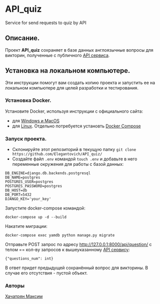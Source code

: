 # API_quiz
Service for send requests to quiz by API

## Описание.

Проект **API_quiz** сохраняет в базе данных англоязычные вопросы для викторин, полученные с публичного [API сервиса](https://jservice.io/api/random?count=1).

## Установка на локальном компьютере.
Эти инструкции помогут вам создать копию проекта и запустить ее на локальном компьютере для целей разработки и тестирования.

### Установка Docker.
Установите Docker, используя инструкции с официального сайта:
- для [Windows и MacOS](https://www.docker.com/products/docker-desktop)
- для [Linux](https://docs.docker.com/engine/install/ubuntu/). Отдельно потребуется установть [Docker Compose](https://docs.docker.com/compose/install/)

### Запуск проекта.
- Склонируйте этот репозиторий в текущую папку `git clone https://github.com/Elegantovich/API_quiz/`
- Создайте файл `.env` командой `touch .env` и добавьте в него переменные окружения для работы с базой данных:
```
DB_ENGINE=django.db.backends.postgresql
DB_NAME=postgres
POSTGRES_USER=postgres
POSTGRES_PASSWORD=postgres
DB_HOST=db
DB_PORT=5432 
DJANGO_KEY='your_key'
```
Запустите docker-compose командой:
```
docker-compose up -d --build
```
Накатите миграции:
```
docker-compose exec yamdb python manage.py migrate
```
Отправьте POST запрос по адресу http://127.0.0.1:8000/api/question/ с телом == кол-ву запросов к вышеуказанному [API сервису](https://jservice.io/api/random?count=1):
```
{"questions_num": int}
```
В ответ придет предыдущей сохранённый вопрос для викторины. В случае его отсутствия - пустой объект.

### Авторы

[Хачатрян Максим](https://github.com/Elegantovich)<br>
